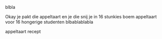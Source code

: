 blbla 

Okay je pakt die appeltaart en je die snij je in 16 stunkies 
boem appeltaart voor 16 hongerige studenten
blbablablabla

appeltaart recept 
